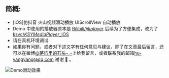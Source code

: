 ## 简概:
* [iOS]仿抖音 火山视频滑动播放 UIScrollView 自动播放
* Demo 中使用的播放器原本是 [Bilibili/*ijkplayer*](https://github.com/Bilibili/ijkplayer) 后续为了方便集成，改为了[ksvc/*KSYMediaPlayer*_iOS](https://github.com/ksvc/KSYMediaPlayer_iOS)
* 请在真机环境调试
* 如果你有问题，或者对下述文字有任何意见与建议，除了在文章最后留言，还可以在微博[@茅坑里的石头-_-](https://weibo.com/u/5696616175)上给我留言，或者联系我的邮箱[hu-yangyang@qq.com](mailto:hu-yangyang@qq.com) 谢谢 🙏 。

![Demo滑动效果](http://upload-images.jianshu.io/upload_images/5711487-21dfbf5a9381ae7a.gif?imageMogr2/auto-orient/strip)
